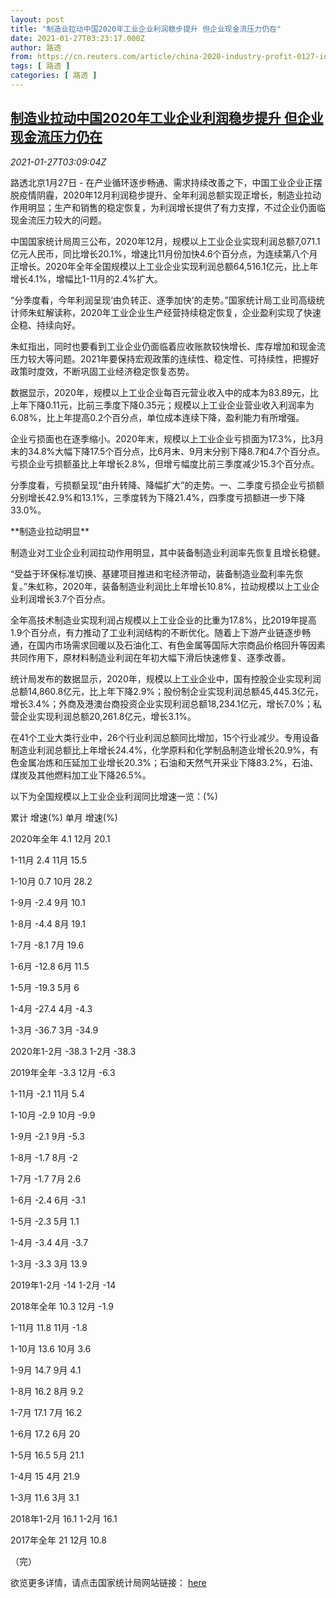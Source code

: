 ```yaml
---
layout: post
title: "制造业拉动中国2020年工业企业利润稳步提升 但企业现金流压力仍在"
date: 2021-01-27T03:23:17.000Z
author: 路透
from: https://cn.reuters.com/article/china-2020-industry-profit-0127-idCNKBS29W0A9
tags: [ 路透 ]
categories: [ 路透 ]
---
```

<!--1611717797000-->
[制造业拉动中国2020年工业企业利润稳步提升 但企业现金流压力仍在](https://cn.reuters.com/article/china-2020-industry-profit-0127-idCNKBS29W0A9)
------

<div>
<div><i>2021-01-27T03:09:04Z</i></div><p>路透北京1月27日 - 在产业循环逐步畅通、需求持续改善之下，中国工业企业正摆脱疫情阴霾，2020年12月利润稳步提升、全年利润总额实现正增长，制造业拉动作用明显；生产和销售的稳定恢复，为利润增长提供了有力支撑，不过企业仍面临现金流压力较大的问题。</p><p>中国国家统计局周三公布，2020年12月，规模以上工业企业实现利润总额7,071.1亿元人民币，同比增长20.1%，增速比11月份加快4.6个百分点，为连续第八个月正增长。2020年全年全国规模以上工业企业实现利润总额64,516.1亿元，比上年增长4.1%，增幅比1-11月的2.4%扩大。</p><p>“分季度看，今年利润呈现‘由负转正、逐季加快’的走势。”国家统计局工业司高级统计师朱虹解读称，2020年工业企业生产经营持续稳定恢复，企业盈利实现了快速企稳、持续向好。</p><p>朱虹指出，同时也要看到工业企业仍面临着应收账款较快增长、库存增加和现金流压力较大等问题。2021年要保持宏观政策的连续性、稳定性、可持续性，把握好政策时度效，不断巩固工业经济稳定恢复态势。</p><p>数据显示，2020年，规模以上工业企业每百元营业收入中的成本为83.89元，比上年下降0.11元，比前三季度下降0.35元；规模以上工业企业营业收入利润率为6.08%，比上年提高0.2个百分点，单位成本连续下降，盈利能力有所增强。</p><p>企业亏损面也在逐季缩小。2020年末，规模以上工业企业亏损面为17.3%，比3月末的34.8%大幅下降17.5个百分点，比6月末、9月末分别下降8.7和4.7个百分点。亏损企业亏损额虽比上年增长2.8%，但增亏幅度比前三季度减少15.3个百分点。</p><p>分季度看，亏损额呈现“由升转降、降幅扩大”的走势。一、二季度亏损企业亏损额分别增长42.9%和13.1%，三季度转为下降21.4%，四季度亏损额进一步下降33.0%。</p><p>**制造业拉动明显**</p><p>制造业对工业企业利润拉动作用明显，其中装备制造业利润率先恢复且增长稳健。</p><p>“受益于环保标准切换、基建项目推进和宅经济带动，装备制造业盈利率先恢复。”朱虹称，2020年，装备制造业利润比上年增长10.8%，拉动规模以上工业企业利润增长3.7个百分点。</p><p>全年高技术制造业实现利润占规模以上工业企业的比重为17.8%，比2019年提高1.9个百分点，有力推动了工业利润结构的不断优化。随着上下游产业链逐步畅通，在国内市场需求回暖以及石油化工、有色金属等国际大宗商品价格回升等因素共同作用下，原材料制造业利润在年初大幅下滑后快速修复、逐季改善。</p><p>统计局发布的数据显示，2020年，规模以上工业企业中，国有控股企业实现利润总额14,860.8亿元，比上年下降2.9%；股份制企业实现利润总额45,445.3亿元，增长3.4%；外商及港澳台商投资企业实现利润总额18,234.1亿元，增长7.0%；私营企业实现利润总额20,261.8亿元，增长3.1%。</p><p>在41个工业大类行业中，26个行业利润总额同比增加，15个行业减少。专用设备制造业利润总额比上年增长24.4%，化学原料和化学制品制造业增长20.9%，有色金属冶炼和压延加工业增长20.3%；石油和天然气开采业下降83.2%，石油、煤炭及其他燃料加工业下降26.5%。</p><p>以下为全国规模以上工业企业利润同比增速一览：(%)</p><p>累计 增速(%) 单月 增速(%)</p><p>2020年全年 4.1 12月 20.1</p><p>1-11月 2.4 11月 15.5</p><p>1-10月 0.7 10月 28.2</p><p>1-9月 -2.4 9月 10.1</p><p>1-8月 -4.4 8月 19.1</p><p>1-7月 -8.1 7月 19.6</p><p>1-6月 -12.8 6月 11.5</p><p>1-5月 -19.3 5月 6</p><p>1-4月 -27.4 4月 -4.3</p><p>1-3月 -36.7 3月 -34.9</p><p>2020年1-2月 -38.3 1-2月 -38.3</p><p>2019年全年 -3.3 12月 -6.3</p><p>1-11月 -2.1 11月 5.4</p><p>1-10月 -2.9 10月 -9.9</p><p>1-9月 -2.1 9月 -5.3</p><p>1-8月 -1.7 8月 -2</p><p>1-7月 -1.7 7月 2.6</p><p>1-6月 -2.4 6月 -3.1</p><p>1-5月 -2.3 5月 1.1</p><p>1-4月 -3.4 4月 -3.7</p><p>1-3月 -3.3 3月 13.9</p><p>2019年1-2月 -14 1-2月 -14</p><p>2018年全年 10.3 12月 -1.9</p><p>1-11月 11.8 11月 -1.8</p><p>1-10月 13.6 10月 3.6</p><p>1-9月 14.7 9月 4.1</p><p>1-8月 16.2 8月 9.2</p><p>1-7月 17.1 7月 16.2</p><p>1-6月 17.2 6月 20</p><p>1-5月 16.5 5月 21.1</p><p>1-4月 15 4月 21.9</p><p>1-3月 11.6 3月 3.1</p><p>2018年1-2月 16.1 1-2月 16.1</p><p>2017年全年 21 12月 10.8</p><p>（完）</p><p>欲览更多详情，请点击国家统计局网站链接： <a href="http://www.stats.gov.cn/tjsj/zxfb/202012/t20201227_1811833.html">here</a></p>
</div>
